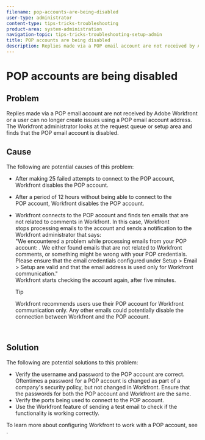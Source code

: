 ```yaml
---
filename: pop-accounts-are-being-disabled
user-type: administrator
content-type: tips-tricks-troubleshooting
product-area: system-administration
navigation-topic: tips-tricks-troubleshooting-setup-admin
title: POP accounts are being disabled
description: Replies made via a POP email account are not received by Adobe Workfront or a user can no longer create issues using a POP email account address. The Workfront administrator looks at the request queue or setup area and finds that the POP email account is disabled.
---
```


# POP accounts are being disabled

## Problem

Replies made via a POP email account are not received by Adobe Workfront or a user can no longer create issues using a POP email account address. The Workfront administrator looks at the request queue or setup area and finds that the POP email account is disabled.&nbsp;

## Cause

The following are potential causes of this problem:

* After making 25 failed attempts to connect to the POP account, Workfront disables the POP account.&nbsp;
* After a period of&nbsp;12 hours without being&nbsp;able to connect to the POP&nbsp;account, Workfront disables the POP account.
* Workfront connects to the POP account and finds ten emails that are not&nbsp;related to comments in Workfront. In this case, Workfront stops&nbsp;processing emails to the account and sends a notification to the Workfront administrator that says:  
  "We encountered a problem while processing emails from your POP account: <POP email address>. We either found emails that are not related to Workfront comments, or something might be wrong with your POP credentials. Please ensure that the email credentials configured under Setup > Email > Setup are valid and that the email address is used only for Workfront communication."  
  Workfront starts checking the account again, after five minutes.

  >[!TIP]
  >
  >Workfront recommends users use their POP account for Workfront communication only. Any other emails could potentially disable the connection between Workfront and the&nbsp;POP account.

  &nbsp;

## Solution

The following are potential solutions to this problem:

* Verify the username and password to the POP account are correct. Oftentimes a password for a POP account is changed as part of a company's security policy, but not changed in Workfront. Ensure that the passwords for both the POP account and Workfront are the same.
* Verify the ports being used to connect to the POP account.
* Use the Workfront feature of sending a test email to check if the functionality is working correctly.&nbsp;

To learn more about configuring Workfront to work with a POP account, see .
